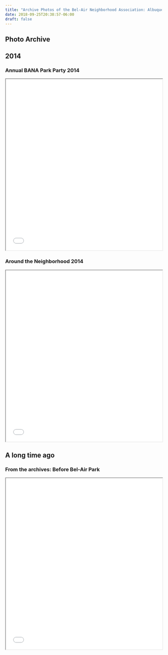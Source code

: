 ```yaml
---
title: "Archive Photos of the Bel-Air Neighborhood Association: Albuquerque, New Mexico (NM)"
date: 2018-09-25T20:38:57-06:00
draft: false
---
```


<section class="middle-content">
	<h2>Photo Archive</h2>
	<p></p>
	<h2>2014</h2>
	<a name="party2014"></a><h3>Annual BANA Park Party 2014</h3>
	<iframe src="/galleries/park-party-2014/index.html" style="width:100%;height:550px"></iframe>
	<a name="around2014"></a><h3>Around the Neighborhood 2014</h3>
	<iframe src="/galleries/around-2014/index.html" style="width:100%;height:550px"></iframe>
	<h2>A long time ago</h2>
	<a name="beforepark"></a><h3>From the archives: Before Bel-Air Park</h3>
	<iframe src="/galleries/before-park/index.html" style="width:100%;height:550px"></iframe>
</section>
